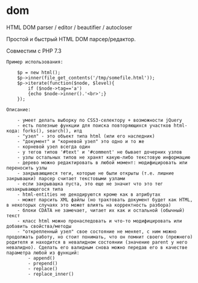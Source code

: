 # dom

HTML DOM parser / editor / beautifier / autocloser

Простой и быстрый HTML DOM парсер/редактор.

Совместим с PHP 7.3
	
	Пример использования:
	
		$p = new html();
		$p->inner(file_get_contents('/tmp/somefile.html'));
		$p->iterate(function($node, $level){
			if ($node->tag=='a')
			{echo $node->inner().'<br>';}
		});
	
	Описание:
	
		- умеет делать выборку по CSS3-селектору + возможности jQuery
		- есть полезные функции для поиска повторяющихся участков html-кода: forks(), search(), итд
		- "узел" - это объект типа html (или его наследник)
		- "документ" и "корневой узел" это одно и то же
		- корневой узел всегда один
		- у тегов типов '#text' и '#comment' не бывает дочерних узлов
		- узлы остальных типов не хранят какую-либо текстовую информацию
		- дерево можно редактировать в любой момент: модифицировать или переносить узлы
		- закрывающиеся теги, которые не были открыты (т.е. лишние закрывашки) парсер считает текстовыми узлами
		- если закрывашка пуста, это еще не значит что это тег незакрывающегося типа
		- html-entities не декодируются кроме как в атрибутах
		- может парсить XML файлы (но трактовать документ будет как HTML, в некоторых случаях это может влиять на корректность разбора)
		- блоки CDATA не замечает, читает их как и остальной (обычный) текст
		- класс html можно пронаследовать и что-то модифицировать или добавить свойства/методы
		- "открепленный узел" свое состояние не меняет, с ним можно продолжать работу, но стоит понимать, что он помнит своего (прежнего) родителя и находится в невалидном состоянии (значение parent у него невалидно). Сделать его валидным снова можно передав его в качестве параметра любой из функций:
			- append()
			- prepend()
			- replace()
			- replace_inner()

